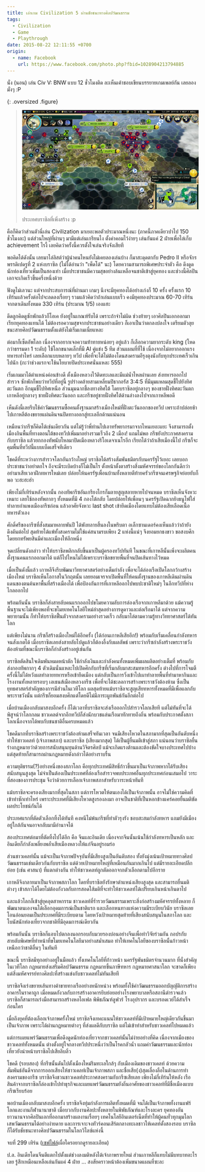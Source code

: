 ```yaml
---
title: เล่าเกม Civilization 5 ผ่านชัยชนะทางศิลปวัฒนธรรม
tags:
  - Civilization
  - Game
  - Playthrough
date: 2015-08-22 12:11:55 +0700
origin:
  - name: Facebook
    url: https://www.facebook.com/photo.php?fbid=1028904213794885
---
```


นั่ง (นอน) เล่น Civ V: BNW แบบ 12 ชั่วโมงติด ละเห็นเค้าชอบเขียนบรรยายเกมเพลย์กัน เลยลองมั่งๆ :P

{: .oversized .figure}
> ![ประเทศบราซิลในเทิร์นที่ 299](/images/civ5-brazil-cultural-victory.jpg)
>
> ประเทศบราซิลที่เพิ่งสร้าง :p

คือก็คิดว่าส่วนตัวนี่เล่น Civilization มาเยอะพอตัวประมาณหนึ่งนะ (ภาคนี้ภาคเดียวปาไป 150 ชั่วโมงละ) แต่ส่วนใหญ่ที่ผ่านๆ มามีแต่เล่นเกรียนไง ตั้งค่าคอมไว้ง่ายๆ เล่นกันแค่ 2 ฝ่ายเพื่อไล่เก็บ achievement ไรงี้ เลยคิดว่าครั้งนี้ควรตั้งใจเล่นจริงจังเสียที

พอคิดได้ดังนั้น เลยมาไล่ลิสต์ว่าผู้นำคนไหนยังไม่เคยลองเล่นบ้าง ก็มาสะดุดตากับ Pedro II หรือจักรพรรดิเปดรูที่ 2 แห่งบราซิล (ไม่ได้อ่านว่า "เพ็ดโด้" นะ) โดยความสามารถพิเศษประจำตัว คือ ดึงดูดนักท่องเที่ยวเพิ่มเป็นสองเท่า เมื่อประชาชนมีความสุขอย่างล้นเหลือจนชาติเข้าสู่ยุคทอง และช่วงนี้ศิลปินเอกจะเกิดเร็วขึ้นครึ่งหนึ่งด้วย

ฟังดูไม่เลวนะ แต่จากประสบการณ์ที่ผ่านมา เกมๆ นึงจะมียุคทองได้อย่างเก่งก็ 10 ครั้ง ครั้งแรก 10 เทิร์นแล้วครั้งต่อไปจะลดลงเรื่อยๆ รวมแล้วคิดว่าถ้าเล่นแบบเร็ว คงมียุคทองประมาณ 60-70 เทิร์น จากตาเดินทั้งหมด 330 เทิร์น (ประมาณ 1/5) เองแฮะ

ดีดลูกคิดดูซักพักแล้วก็โอเค ยังอยู่ในเกณฑ์รับได้ เพราะถ้าจำไม่ผิด ช่วงท้ายๆ เอาศิลปินเอกออกมาเรียกยุคทองแทนได้ ไม่ต้องรอความสุขจากประชาชนอย่างเดียว ก็เอาเป็นว่าตกลงปลงใจ เตรียมตัวลุยชนะสายศิลปวัฒนธรรมตั้งแต่ยังไม่เริ่มเกมเนี่ยแหละ

ต่อมาก็เซ็ตอัพโลก เนื่องจากอยากเจอความท้าทายหน่อยๆ อยู่แล้ว ก็เลือกความยากระดับ king (โหดกว่าธรรมดา 1 ระดับ) ใช้โลกขนาดเล็กที่มี AI คู่แข่ง 5 ทีม ส่วนแผนที่ที่ใช้ เนื่องจากไม่อยากออกแรงทหารเท่าไหร่ เลยเลือกแบบหลายๆ ทวีป เพื่อที่จะได้ไม่ต้องโดนสงครามอีรุงตุงนังกับทุกประเทศเร็วเกินไปนัก (กะว่าช่วงแรกจะใช้นโยบายปิดประเทศนั่นแหละ 555)

เริ่มเกมมาได้ตำแหน่งค่อนข้างดี ตั้งเมืองหลวงไว้ติดทะเลและมีแม่น้ำไหลผ่านเลย ส่งทหารออกไปสำรวจ ซักพักก็พบว่าทวีปที่อยู่นี้ รูปร่างคล้ายสามเหลี่ยมปิธากอรัส 3:4:5 ที่มีมุมแหลมสุดชี้ไปยังทิศตะวันตก อีกมุมชี้ไปทิศเหนือ ส่วนมุมฉากชี้ลงทางทิศใต้ โดยบราซิลอยู่กลางๆ ของชายฝั่งทิศตะวันตก เกาหลีอยู่กลางๆ ชายฝั่งทิศตะวันออก และกรีซอยู่ชายฝั่งทิศใต้ด้านล่างลงไปจากเกาหลีพอดี

เห็นดังนี้เลยรีบใช้ค่าวัฒนธรรมซื้อคนตั้งฐานมาสร้างเมืองใหม่ที่ฝั่งตะวันออกของทวีป เพราะถ้าปล่อยช้าไปเกาหลีต้องขยายแผ่นดินจนปิดทางออกสู่ทะเลอีกด้านแน่นอน

เหมือนว่ากรีซก็คิดได้เช่นเดียวกัน แต่ไม่รู้ว่าพี่ท่านไปเอาทรัพยากรมาจากไหนเยอะแยะ จึงสามารถตั้งเมืองกินพื้นที่ทางตอนใต้ของทวีปเพิ่มมาอย่างรวมเร็วถึง 2 เมือง! แถมไม่พอ กรีซยังประกาศสงครามกับบราซิล แล้วยกกองทัพนับโหลมาปิดเมืองหลวงริโอเดจาเนโรอีก เรียกได้ว่าถ้าเสียเมืองนี้ไป กรีซก็จะคุมพื้นที่ทวีปนี้แบบเบ็ดเสร็จทีเดียว

โชคดีที่ระหว่างการสำรวจโลกอันกว้างใหญ่ บราซิลได้สร้างสัมพันธมิตรกับนครรัฐไว้เยอะ เลยบอกประชาชนว่าอย่าตกใจ ถึงจะมีระเบิดบ้างก็ไม่เป็นไร ตั้งหน้าตั้งตาสร้างสิ่งมหัศจรรย์ของโลกกันดีกว่า อย่ามาเสียเวลาฝึกทหารใหม่เลย ปล่อยให้นครรัฐเพื่อนบ้านทั้งหลายตีท้ายครัวกรีซจนเศรษฐกิจย่อยยับก็พอ วะฮะฮะฮ่า

เพียงไม่กี่เทิร์นหลังจากนั้น กองทัพกรีซอันเกรียงไกรก็มลายสูญสลายหายไปจนหมด บราซิลเห็นจังหวะเหมาะ เลยใช้กองทัพกากๆ ทั้งหมดที่มี 4 กองโต้กลับ โดยปล่อยให้เพื่อนๆ นครรัฐเปิดฉากยิงธนูไฟใส่ทำลายกำแพงเมืองกรีซก่อน แล้วอาศัยจังหวะ last shot เข้ายึดเมืองโดยแทบไม่ต้องเสียเลือดเนื้อทหารตัวเอง

ศักดิ์ศรีของกรีซที่สั่งสมมาหลายพันปี ได้พังทลายสิ้นลงในพริบตา อเล็กซานเดอร์คงเห็นแล้วว่าถ้ายังดึงดันต่อไป สุดท้ายได้แพ้ทั้งสงครามไม่ใช่แค่สนามรบเพียง 2 แห่งนี้แน่ๆ จึงยอมยกธงขาว ขอสงบศึกโดยยกทรัพยสินมีค่าและเมืองให้อีกหนึ่ง

จุดเปลี่ยนดังกล่าว ทำให้บราซิลพลิกกลับขึ้นมาเป็นผู้ครองทวีปทันที ในขณะที่เกาหลีนั้นเพิ่งจะผลิตคนตั้งฐานคนแรกออกมาได้ แต่ก็ไปไหนไม่ได้เพราะบราซิลขยายพื้นที่จนปิดเส้นทางไว้หมด

เมื่อเป็นดังนี้แล้ว เกาหลีจึงรีบพัฒนาวิทยาศาสตร์อย่างเต็มกำลัง เพื่อจะได้ล่องเรือเปิดโลกกว้างสร้างเมืองใหม่ บราซิลเห็นโอกาสในวิกฤตนั้น เลยยอมเจรจาเปิดพื้นที่ให้คนตั้งฐานของเกาหลีเดินผ่านดินแดนของตนค้นหาพื้นที่สร้างเมืองได้ เพื่อป้องกันการที่เกาหลีออกไปพบปะชาติใหม่ๆ ในอีกทวีปที่ห่างไกลออกไป

พร้อมกันนั้น บราซิลก็ส่งสายลับคนแรกออกไปขโมยความลับการล่องเรือจากเกาหลีมาด้วย แม้ความรู้พื้นฐานจะไม่เพียงพอที่จะขโมยเทคโนโลยีใหม่ล่าสุดอย่างการดูดาวและต่อเรือมาได้ แต่จากความพยายามนั้น ก็ทำให้บราซิลฟื้นตัวจากสงครามอย่างรวดเร็ว กลับมาไล่ตามความรู้ทางวิทยาศาสตร์ได้ทันโลก

แต่เพียงไม่นาน กรีซก็สร้างเมืองใหม่ได้อีกครั้ง (ได้ก่อนเกาหลีเสียอีก!) พร้อมกับเริ่มเคลื่อนกำลังทหารจนสังเกตได้ เมื่อบราซิลเลยส่งสายลับไปดูแล้วก็ต้องอึ้งกับผลลัพธ์ เพราะว่ากรีซกำลังสร้างพระราชวังต้องห้ามที่ขณะนี้บราซิลก็กำลังสร้างอยู่เช่นกัน

บราซิลตัดสินใจเดิมพันหมดหน้าตัก ใช้กำลังเงินและกำลังคนทั้งหมดเพิ่มผลผลิตอย่างเต็มที่ พร้อมกับส่งกองทัพกากๆ 4 ตัวเดิมนั่นแหละไปเปิดศึกกับกรีซที่เริ่มกลับมาสะสมทหารอีกครั้ง ต่างไปที่การโจมตีครั้งนี้ไม่ได้หวังผลทำลายทหารหรือเข้ายึดเมือง แต่กลับเป็นการวิ่งเข้าไปเผาทำลายพื้นที่ทำมาหากินและโรงงานทั้งหลายรอบๆ เอเธนส์เมืองหลวงกรีซ เพื่อที่จะได้ชะลอการสร้างพระราชวังต้องห้าม ซึ่งเป็นยุทธศาสตร์สำคัญของการมีส่วนในเวทีโลก ผลสุดท้ายแม้บราซิลจะสูญเสียทหารทั้งหมดที่มีเพื่อแลกกับพระราชวังนั้น แต่กรีซก็ยอมสงบศึกแต่โดยดีไม่มีภาระผูกพันธ์กันอีกต่อไป

เมื่อบ้านเมืองกลับมาสงบอีกครั้ง ก็ได้เวลาที่บราซิลจะส่งเรือออกไปสำรวจโลกเสียที แต่ไม่ทันที่จะได้พิสูจน์ว่าโลกกลม ชาวเคลต์จากอีกทวีปก็ส่งนักบวชแล่นเรือมาทักทายถึงถิ่น พร้อมกับประกาศตั้งสภาโลกเนื่องจากได้พบกับชนชาติอื่นครบหมดแล้ว

โชคดีมากที่บราซิลสร้างพระราชวังต้องห้ามเสร็จทันเวลา จนมีเสียงโหวตในสภามากที่สุดเป็นอันดับหนึ่ง ทำให้ชาวเคลท์ (เจ้าภาพสภา) และบราซิล (เสียงมากสุด) ได้เป็นผู้ยื่นมติเข้าสู่สภา แน่นอนว่าบราซิลยื่นร่างกฎหมายว่าด้วยการสนับสนุนทุนด้านวิจิตรศิลป์ แม้จะเกิดแรงต้านและต้องขัดใจบางประเทศไปบ้าง แต่สุดท้ายก็สามารถผ่านกฎหมายดังกล่าวได้อย่างราบรื่น

ความยุติธรรม(?)อย่างหนึ่งของสภาโลก คือทุกประเทศมีสิทธิ์ก้าวขึ้นมาเป็นเจ้าภาพหากได้รับเสียงสนับสนุนสูงสุด ไม่จำเป็นต้องเป็นประเทศที่ล่องเรือสำรวจพบประเทศอื่นทุกประเทศก่อนเสมอไป วาระที่สองของการประชุม จึงว่าด้วยการเลือกเจ้าภาพสภาสำหรับวาระหน้าทันที

แม้บราซิลจะครองเสียงมากที่สุดในสภา แต่การโหวตให้ตนเองได้เป็นเจ้าภาพนั้น อาจไม่ใช่ความคิดที่เข้าท่าซักเท่าไหร่ เพราะประเทศที่มีเสียงโหวตสูงรองลงมา อาจเป็นชาติที่เป็นหอกข้างแคร่คอยยื่นมติขัดผลประโยชน์กันได้

ประเทศแรกที่ตัดตัวเลือกทิ้งได้ทันที คงหนีไม่พ้นกรีซที่ทำตัวรุงรัง ชอบสะสมกำลังทหาร แถมยังมีเมืองอยู่ใกล้กันจนอาจกลับมามีอำนาจได้

สองประเทศต่อมาที่ตัดทิ้งไปได้อีก คือ จีนและอินเดีย เนื่องจากจีนนั้นเน้นใช้กำลังทหารเป็นหลัก และอินเดียก็กำลังเพลี่ยงพล้ำเสียเมืองหลวงให้แก่จีนอยู่รอมร่อ

ส่วนชาวเคลท์นั้น แม้จะเป็นเจ้าภาพปัจจุบันที่มีเสียงสูงเป็นอันดับสอง ทั้งยังมุ่งเน้นเป้าหมายทางศิลปวัฒนธรรมเช่นเดียวกันกับบราซิล แต่ด้วยเป้าหมายใหญ่ที่เหมือนกันมากเกินไป แต่มีรายละเอียดปลีกย่อย (เช่น ศาสนา) ที่แตกต่างกัน ทำให้ชาวเคลท์ถูกตัดออกจากตัวเลือกตามไปอีกราย

เกาหลีจึงกลายมาเป็นเจ้าภาพสภาโลก โดยที่บราซิลยังรักษาตำแหน่งเสียงสูงสุด และสามารถยื่นมติต่างๆ เข้าสภาได้โดยไม่ต้องกังวลกับการสอดใส้มติที่จะทำให้ชาวเคลท์ได้เปรียบเกินหน้าเกินตาไป

และแล้วโลกก็เข้าสู่ยุคอุตสาหกรรม ชาวเคลท์ที่ร่ำรวยวัฒนธรรมเพราะสิ่งก่อสร้างมหัศจรรย์ทั้งหลาย ก็พัฒนาตนเองจนได้เลือกอุดมการณ์เป็นชาติแรก และเลือกหนทางแห่งความมีระเบียบวินัย บราซิลเลยโอนอ่อนยอมเป็นประเทศที่มีระเบียบตาม โดยหวังเป้าหมายสุดท้ายที่เสียงสนับสนุนในสภาโลก และโบนัสนักท่องเที่ยวจากชาติที่มีอุดมการณ์เดียวกัน

พร้อมกันนั้น บราซิลก็แอบไปตกลงนอกรอบกับมวยรองบ่อนอย่างจีนเพื่อทำวิจัยร่วมกัน กอปรกับสายลับพิเศษที่ทำหน้าที่ขโมยเทคโนโลยีมาอย่างสม่ำเสมอ ทำให้เทคโนโลยีของบราซิลนั้นก้าวหน้าเหนือกว่าชาติอื่นๆ ในทันที

ขณะนี้ บราซิลมีทุกอย่างอยู่ในมือแล้ว ทั้งเทคโนโลยีที่ก้าวหน้า นครรัฐพันธมิตรจำนวนมาก ที่นั่งสำคัญในเวทีโลก กฎหมายส่งเสริมศิลปวัฒนธรรม กฎหมายขึ้นภาษีทหาร กฎหมายศาสนาโลก จะขาดก็เพียงแต่สิ่งมหัศจรรย์ทางศิลปะที่สร้างแข่งกับชาวเคลท์ไม่ทันเสียที

บราซิลจึงเร่งขยายเส้นทางค้าขายทางเรืออย่างหนักหน่วง พร้อมทั้งใช้ค่าวัฒนธรรมออกบัญญัติการสร้างอาคารในราคาถูก เมื่อหมดกังวลกับการสร้างอาคารยิบย่อยอย่างโรงพยาบาลหรือสถานีตำรวจแล้ว บราซิลก็สามารถเร่งมือสามารถสร้างหอไอเฟล พิพิธภัณฑ์ลูฟวร์ โรงอุปรากร และบรอดเวย์ได้สำเร็จก่อนใคร

เมื่อถึงยุคที่ต้องเลือกเจ้าภาพครั้งใหม่ บราซิลจึงเทคะแนนให้ชาวเคลท์ที่มีเป้าหมายใหญ่เดียวกันขึ้นมาเป็นเจ้าภาพ เพราะได้ผ่านกฎหมายต่างๆ ที่ส่งผลดีกับบราซิล แต่ไม่เข้าท่าสำหรับชาวเคลท์ไปหมดแล้ว

แต่การเผยแพร่วัฒนธรรมเพื่อดึงดูดนักท่องเที่ยวจากชาวเคลท์นั้นไม่ง่ายอย่างที่คิด เนื่องจากเมืองของชาวเคลท์ทั้งหมดนั้น ต่างตั้งอยู่ใจกลางทวีปประหนึ่งว่าเป็นโรคกลัวน้ำ แถมค่าวัฒนธรรมและนักท่องเที่ยวยังนำหน้าบราซิลไปเสียลิบลิ่ว

โชคดี (รอบสอง) ที่กรีซนั้นดันไปตั้งเมืองใหม่ริมทะเลใกล้ๆ กับเมืองเดิมของชาวเคลท์ ด้วยความสัมพันธ์อันดีจากการออกเสียงให้ชาวเคลท์เป็นเจ้าภาพสภา และชื่อเสีย(ง)สุดเลื่องลือในด้านการทำสงครามของกรีซ บราซิลจึงชวนชาวเคลท์ประกาศสงครามกับกรีซเสียเลย เพียงไม่กี่เทิร์นให้หลัง เรือสินค้าจากบราซิลก็ล่องเข้าไปทำธุรกิจและเผยแพร่วัฒนธรรมยังถิ่นอาศัยของชาวเคลท์ที่มีชื่อเมืองแบบกรีซเรียบร้อย

พอบ้านเมืองกลับมาสงบอีกครั้ง บราซิลจึงทุ่มกำลังการผลิตทั้งหมดที่มี จนได้เป็นเจ้าภาพทั้งงานแฟร์โลกและงานกีฬานานาชาติ เมื่อบวกกับงานศิลปะทั้งหลายในพิพัธภัณฑ์และโรงละคร ยุคทองอันยาวนานจากศิลปินเอกที่ออกมาสร้างผลงานเรื่อยๆ เทคโนโลยีอินเตอร์เน็ตที่ทำให้ผู้คนทั่วทุกมุมโลกเสพวัฒนธรรมได้อย่างง่ายดาย และการเจาะจงทัวร์คอนเสิร์ตกลางทะเลชาวให้เคลท์ตั้งสองรอบ บราซิลก็ได้รับชัยชนะทางศิลปวัฒนธรรมในโลกวิไลซ์แห่งนี้

จบที่ 299 เทิร์น ([เซฟไฟล์][save game]เผื่อใครอยากดูรายละเอียด)

ป.ล. อินเดียโดนจีนตีแตกไปตั้งแต่ช่วงลงมติหลังได้เจ้าภาพรายใหม่ ส่วนเกาหลีก็แทบไม่มีบทบาทอะไรเลย รู้สึกเหมือนเหลือเล่นกันแค่ 4 ฝ่าย ... สงสัยคราวหน้าต้องเพิ่มขนาดแผนที่ซะละ


[save game]: /files/brazil-cultural-victory-0295.Civ5Save
